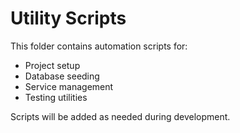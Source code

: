 # Utility Scripts

This folder contains automation scripts for:
- Project setup
- Database seeding
- Service management
- Testing utilities

Scripts will be added as needed during development.
